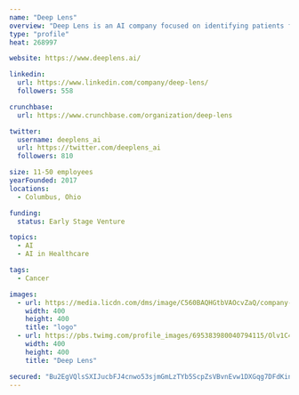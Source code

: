```yaml
---
name: "Deep Lens"
overview: "Deep Lens is an AI company focused on identifying patients for clinical trials using VIPER, an award winning, AI-driven, digital pathology cloud platform which  for over ten years has allowed pathology groups to collaborate on groundbreaking cancer research across dozens of cancer types."
type: "profile"
heat: 268997

website: https://www.deeplens.ai/

linkedin:
  url: https://www.linkedin.com/company/deep-lens/
  followers: 558

crunchbase:
  url: https://www.crunchbase.com/organization/deep-lens

twitter:
  username: deeplens_ai
  url: https://twitter.com/deeplens_ai
  followers: 810

size: 11-50 employees
yearFounded: 2017
locations:
  - Columbus, Ohio

funding:
  status: Early Stage Venture

topics:
  - AI
  - AI in Healthcare

tags:
  - Cancer

images:
  - url: https://media.licdn.com/dms/image/C560BAQHGtbVAOcvZaQ/company-logo_400_400/0?e=1582761600&v=beta&t=QQpshM2Y9kIzGeQY97VoJ2Kb78LOHx8XbBpSJW3qFTU
    width: 400
    height: 400
    title: "logo"
  - url: https://pbs.twimg.com/profile_images/695383980040794115/Olv1C4WE_400x400.png
    width: 400
    height: 400
    title: "Deep Lens"

secured: "Bu2EgVQlsSXIJucbFJ4cnwo53sjmGmLzTYb5ScpZsVBvnEvw1DXGqg7DFdKinXSoxQ5EDZ9fs5tdOLiNFEBhr7hWNj7aXBAbLoITrPElMa4jKjn7ftTG3vXBrlWj+3NvI9b+/VfZkrmDULpNFU+in1vOdcBMFo7xO0MeVxghqSu1eqfwoV6m4o2LI3cg0rmosEtLE7okQceMphTMKZWbrRAz+QiUhkMA4S2Gozpz+0yaeiwl48+eLneJbwYq5F9mQpkkUCl0tOYTz+kIUq6EKw==;Z30dnCHQP7igzz5l/hGABg=="
---
```


